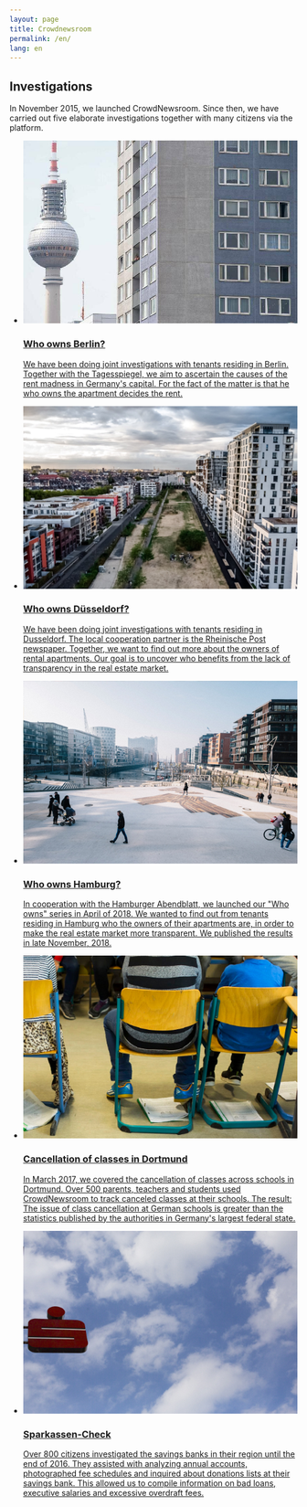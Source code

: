 ```yaml
---
layout: page
title: Crowdnewsroom
permalink: /en/
lang: en
---
```

<h2 class="centered">Investigations</h2>
<p class='description'>In November 2015, we launched CrowdNewsroom. Since then, we have carried out five elaborate investigations together with many citizens via the platform.
</p>
<ul class="projects">
 <li>
        <a href="https://interaktiv.tagesspiegel.de/wem-gehoert-berlin/">
            <div class="status published">
                <img src="/assets/images/wgber.jpg" alt=""/>
            </div>
            <h3>Who owns Berlin?</h3>
            <p>We have been doing joint investigations with tenants residing in Berlin. Together with the Tagesspiegel, we aim to ascertain the causes of the rent madness in Germany's capital. For the fact of the matter is that he who owns the apartment decides the rent.</p>
        </a>
    </li>
          <li>
        <a href="https://interaktiv.rp-online.de/ig/wem-gehoert-duesseldorf/">
            <div class="status published">
                <img src="/assets/images/wgd.jpg" alt=""/>
            </div>
            <h3>Who owns Düsseldorf?</h3>
            <p>We have been doing joint investigations with tenants residing in Dusseldorf. The local cooperation partner is the Rheinische Post newspaper. Together, we want to find out more about the owners of rental apartments. Our goal is to uncover who benefits from the lack of transparency in the real estate market.</p>
        </a>
    </li>
    <li>
        <a href="https://wem-gehoert-hamburg.de/">
            <div class="status archived">
                <img src="/assets/images/wghh.jpg" alt=""/>
            </div>
            <h3>Who owns Hamburg?</h3>
            <p>In cooperation with the Hamburger Abendblatt, we launched our "Who owns" series in April of 2018. We wanted to find out from tenants residing in Hamburg who the owners of their apartments are, in order to make the real estate market more transparent. We published the results in late November, 2018.</p>
        </a>
    </li>
    <li>
        <a href="https://correctiv.org/top-stories/2017/04/11/unterrichtsausfall-der-check-in-dortmund-fallen-doppelt-so-viele-stunden-aus-wie-das-land-behauptet/">
            <div class="status archived">
                <img src="/assets/images/unterrichtsausfall.jpg" alt=""/>
            </div>
            <h3>Cancellation of classes in Dortmund</h3>
            <p>In March 2017, we covered the cancellation of classes across schools in Dortmund. Over 500 parents, teachers and students used CrowdNewsroom to track canceled classes at their schools. The result: The issue of class cancellation at German schools is greater than the statistics published by the authorities in Germany's largest federal state.</p>
</a>
    </li>
    <li>
        <a href="https://correctiv.org/recherchen/sparkassen/">
            <div class="status archived">
                <img src="/assets/images/sparkasse.jpg" alt=""/>
            </div>
            <h3>Sparkassen-Check</h3>
            <p>Over 800 citizens investigated the savings banks in their region until the end of 2016. They assisted with analyzing annual accounts, photographed fee schedules and inquired about donations lists at their savings bank. This allowed us to compile information on bad loans, executive salaries and excessive overdraft fees.</p>
        </a>
    </li>
</ul>
